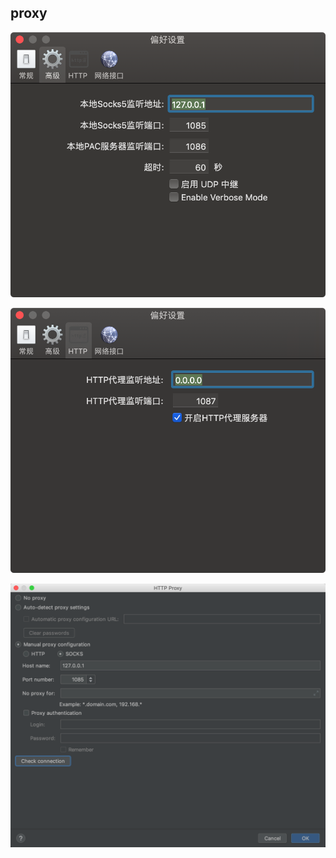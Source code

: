 ## proxy

![image-20190503163644060](./clion.assets/image-20190503163644060.png)

![image-20190503163703633](./clion.assets/image-20190503163703633.png)

![image-20190503163551027](./Untitled.assets/image-20190503163551027.png)